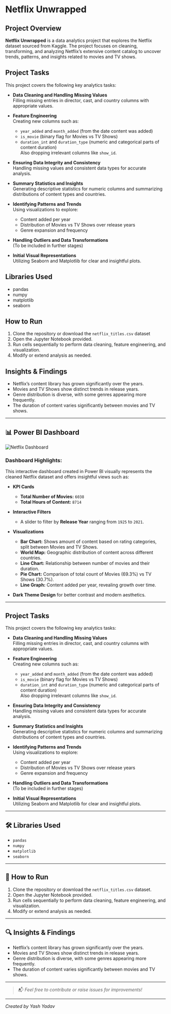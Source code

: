 # Netflix Unwrapped

## Project Overview
**Netflix Unwrapped** is a data analytics project that explores the Netflix dataset sourced from Kaggle. The project focuses on cleaning, transforming, and analyzing Netflix’s extensive content catalog to uncover trends, patterns, and insights related to movies and TV shows.


## Project Tasks
This project covers the following key analytics tasks:

- **Data Cleaning and Handling Missing Values**  
  Filling missing entries in director, cast, and country columns with appropriate values.

- **Feature Engineering**  
  Creating new columns such as:
  - `year_added` and `month_added` (from the date content was added)  
  - `is_movie` (binary flag for Movies vs TV Shows)  
  - `duration_int` and `duration_type` (numeric and categorical parts of content duration)  
  Also dropping irrelevant columns like `show_id`.

- **Ensuring Data Integrity and Consistency**  
  Handling missing values and consistent data types for accurate analysis.

- **Summary Statistics and Insights**  
  Generating descriptive statistics for numeric columns and summarizing distributions of content types and countries.

- **Identifying Patterns and Trends**  
  Using visualizations to explore:
  - Content added per year  
  - Distribution of Movies vs TV Shows over release years  
  - Genre expansion and frequency

- **Handling Outliers and Data Transformations**  
  (To be included in further stages)

- **Initial Visual Representations**  
  Utilizing Seaborn and Matplotlib for clear and insightful plots.

## Libraries Used
- pandas
- numpy
- matplotlib
- seaborn

## How to Run
1. Clone the repository or download the `netflix_titles.csv` dataset 
2. Open the Jupyter Notebook provided.
3. Run cells sequentially to perform data cleaning, feature engineering, and visualization.
4. Modify or extend analysis as needed.

## Insights & Findings
- Netflix’s content library has grown significantly over the years.
- Movies and TV Shows show distinct trends in release years.
- Genre distribution is diverse, with some genres appearing more frequently.
- The duration of content varies significantly between movies and TV shows.

---



## 📊 Power BI Dashboard

![Netflix Dashboard](4f2f7076-017b-4008-95f1-9904a72b303b.png)

### Dashboard Highlights:
This interactive dashboard created in Power BI visually represents the cleaned Netflix dataset and offers insightful views such as:

- **KPI Cards**
  - **Total Number of Movies:** `6038`
  - **Total Hours of Content:** `8714`

- **Interactive Filters**
  - A slider to filter by **Release Year** ranging from `1925` to `2021`.

- **Visualizations**
  - **Bar Chart:** Shows amount of content based on rating categories, split between Movies and TV Shows.
  - **World Map:** Geographic distribution of content across different countries.
  - **Line Chart:** Relationship between number of movies and their duration.
  - **Pie Chart:** Comparison of total count of Movies (69.3%) vs TV Shows (30.7%).
  - **Line Graph:** Content added per year, revealing growth over time.

- **Dark Theme Design** for better contrast and modern aesthetics.

---

## Project Tasks

This project covers the following key analytics tasks:

- **Data Cleaning and Handling Missing Values**  
  Filling missing entries in director, cast, and country columns with appropriate values.

- **Feature Engineering**  
  Creating new columns such as:
  - `year_added` and `month_added` (from the date content was added)  
  - `is_movie` (binary flag for Movies vs TV Shows)  
  - `duration_int` and `duration_type` (numeric and categorical parts of content duration)  
  Also dropping irrelevant columns like `show_id`.

- **Ensuring Data Integrity and Consistency**  
  Handling missing values and consistent data types for accurate analysis.

- **Summary Statistics and Insights**  
  Generating descriptive statistics for numeric columns and summarizing distributions of content types and countries.

- **Identifying Patterns and Trends**  
  Using visualizations to explore:
  - Content added per year  
  - Distribution of Movies vs TV Shows over release years  
  - Genre expansion and frequency

- **Handling Outliers and Data Transformations**  
  (To be included in further stages)

- **Initial Visual Representations**  
  Utilizing Seaborn and Matplotlib for clear and insightful plots.

---

## 🛠️ Libraries Used

- `pandas`  
- `numpy`  
- `matplotlib`  
- `seaborn`  

---

## 🔧 How to Run

1. Clone the repository or download the `netflix_titles.csv` dataset.
2. Open the Jupyter Notebook provided.
3. Run cells sequentially to perform data cleaning, feature engineering, and visualization.
4. Modify or extend analysis as needed.

---

## 🔍 Insights & Findings

- Netflix’s content library has grown significantly over the years.
- Movies and TV Shows show distinct trends in release years.
- Genre distribution is diverse, with some genres appearing more frequently.
- The duration of content varies significantly between movies and TV shows.

---

> 📬 *Feel free to contribute or raise issues for improvements!*

---

*Created by Yash Yadav*


